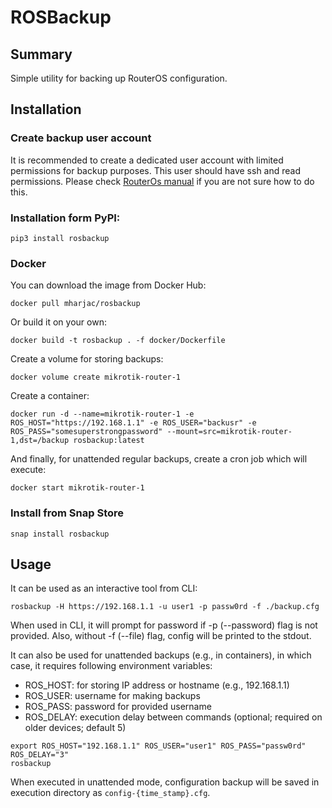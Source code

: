 # ROSBackup

## Summary

Simple utility for backing up RouterOS configuration.

## Installation
### Create backup user account
It is recommended to create a dedicated user account with limited permissions for backup purposes. This user should have ssh and read permissions. Please check [RouterOs manual](https://wiki.mikrotik.com/wiki/Manual:Router_AAA) if you are not sure how to do this. 

### Installation form PyPI:
```
pip3 install rosbackup
```
### Docker
You can download the image from Docker Hub:
```
docker pull mharjac/rosbackup
```
Or build it on your own:
```
docker build -t rosbackup . -f docker/Dockerfile
```
Create a volume for storing backups:
```
docker volume create mikrotik-router-1
```
Create a container:
```
docker run -d --name=mikrotik-router-1 -e ROS_HOST="https://192.168.1.1" -e ROS_USER="backusr" -e ROS_PASS="somesuperstrongpassword" --mount=src=mikrotik-router-1,dst=/backup rosbackup:latest
```
And finally, for unattended regular backups, create a cron job which will execute:
```
docker start mikrotik-router-1
```
### Install from Snap Store
```
snap install rosbackup
```
## Usage
It can be used as an interactive tool from CLI:
```
rosbackup -H https://192.168.1.1 -u user1 -p passw0rd -f ./backup.cfg
```
When used in CLI, it will prompt for password if -p (--password) flag is not provided. Also, without -f (--file) flag, config will be printed to the stdout.  

It can also be used for unattended backups (e.g., in containers), in which case, it requires following environment variables:  
* ROS_HOST: for storing IP address or hostname (e.g., 192.168.1.1)
* ROS_USER: username for making backups
* ROS_PASS: password for provided username
* ROS_DELAY: execution delay between commands (optional; required on older devices; default 5)
```
export ROS_HOST="192.168.1.1" ROS_USER="user1" ROS_PASS="passw0rd" ROS_DELAY="3"
rosbackup
```
When executed in unattended mode, configuration backup will be saved in execution directory as `config-{time_stamp}.cfg`.
